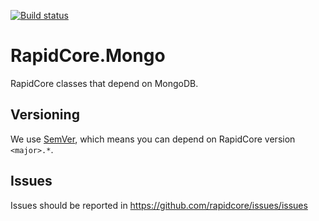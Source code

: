 [![Build status](https://ci.appveyor.com/api/projects/status/bbbp2vpe1xeol2er/branch/master?svg=true)](https://ci.appveyor.com/project/nover/rapidcore-mongo/branch/master)

# RapidCore.Mongo

RapidCore classes that depend on MongoDB.

## Versioning

We use [SemVer](http://semver.org/), which means you can depend on RapidCore version `<major>.*`.

## Issues

Issues should be reported in https://github.com/rapidcore/issues/issues
